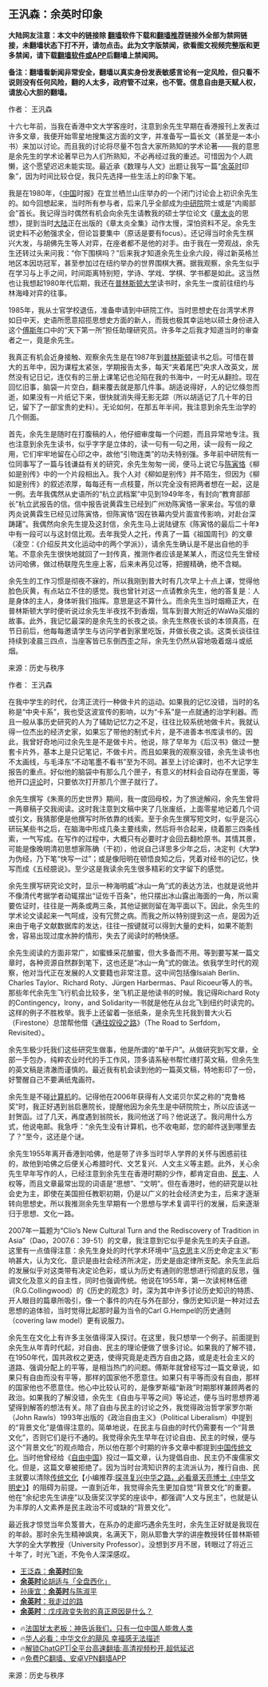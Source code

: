  <!-- 面包屑导航 --> <h2>王汎森：余英时印象</h2> <p class="notice"><b>大陆网友注意：本文中的链接除 <a href="https://github.com/bannedbook/fanqiang" >翻墙</a>软件下载和<a href="https://github.com/killgcd/justmysocks/blob/master/README.md">翻墙推荐</a>链接外全部为禁网链接，未翻墙状态下打不开，请勿点击。此为文字版禁闻，欲看图文视频完整版和更多禁闻，请下载<a href="https://github.com/bannedbook/fanqiang">翻墙软件或APP</a>后翻墙上禁闻网。</p><p>备注：翻墙看新闻非常安全，翻墙以真实身份发表敏感言论有一定风险，但只看不说则没有任何风险，翻的人太多，政府管不过来，也不管。信息自由是天赋人权，请放心大胆的翻墙。</b></p>  <div class="entry"> <p>作者： 王汎森</p> <p id="conimg">十六七年前，当我在香港中文大学客座时，注意到余先生早期在香港报刊上发表过许多文章，我便开始零星地搜集这方面的文字，并准备写一篇长文（甚至是一本小书）来加以讨论。而且我的讨论将尽量不包含大家所熟知的学术论著——我的意思是余先生的学术论著早已为人们所熟知，不必再经过我的重述。可惜因为个人疏懒，这个愿望迟迟未能实现。最近承《数理与人文》出题让我写一篇“<a href="https://www.bannedbook.org/bnews/tag/%e4%bd%99%e8%8b%b1%e6%97%b6/" class="st_tag internal_tag" rel="tag" title="标签 余英时 下的日志">余英时</a>印象”，因为时间比较仓促，我只先选择一些生活上的印象下笔。</p> <p>我是在1980年，《<span class='wp_keywordlink_affiliate'><a href="https://www.bannedbook.org/" title="中国" target="_blank">中国</a></span>时报》在宜兰栖兰山庄举办的一个闭门讨论会上初识余先生的。如今回想起来，当时所有参与者，后来几乎全部成为<a href="https://www.bannedbook.org/bnews/tag/%E4%B8%AD%E7%A0%94%E9%99%A2/" class="st_tag internal_tag" rel="tag" title="标签 中研院 下的日志">中研院</a>院士或是“内阁部会”首长。我记得当时偶然有机会向余先生请教我的硕士学位论文《<a href="https://www.bannedbook.org/bnews/tag/%E7%AB%A0%E5%A4%AA%E7%82%8E/" class="st_tag internal_tag" rel="tag" title="标签 章太炎 下的日志">章太炎</a>的思想》，提到当时<span class='wp_keywordlink_affiliate'><a href="https://www.bannedbook.org/" title="大陆" target="_blank">大陆</a></span>正在出版的《章太炎全集》动作太慢，深怕资料不足。余先生说史料不必勉强求全，但论旨要集中（原话是要有focus）。还记得当时余先生棋兴大发，与胡佛先生等人对弈，在座者都不是他的对手。由于我在一旁观战，余先生还转过头来问我：“你下围棋吗？”后来我才知道余先生业余六段，得过新英格兰地区本因坊冠军，甚至参加过在纽约举办的世界围棋大赛。据我观察，余先生似乎在学习与上手之间，时间距离特别短，学诗、学戏、学棋、学书都是如此。这当然也让我想起1980年代后期，我还在<a href="https://www.bannedbook.org/bnews/tag/%E6%99%AE%E6%9E%97%E6%96%AF%E9%A1%BF%E5%A4%A7%E5%AD%A6/" class="st_tag internal_tag" rel="tag" title="标签 普林斯顿大学 下的日志">普林斯顿大学</a>读书时，余先生一度前往纽约与林海峰对弈的往事。</p> <p>1985年，我从士官学校退伍，准备申请到中研院工作。当时思想史在台湾学术界如日中天，史语所愿意招揽思想史方面的新人，而我也极其幸运地以硕士身份进入这个<a href="https://www.bannedbook.org/bnews/tag/%e5%82%85%e6%96%af%e5%b9%b4/" class="st_tag internal_tag" rel="tag" title="标签 傅斯年 下的日志">傅斯年</a>口中的“天下第一所”担任助理研究员。许多年之后我才知道当时的审查者之一，竟是余先生。</p> <p>我真正有机会近身接触、观察余先生是在1987年到<a href="https://www.bannedbook.org/bnews/tag/%E6%99%AE%E6%9E%97%E6%96%AF%E9%A1%BF/" class="st_tag internal_tag" rel="tag" title="标签 普林斯顿 下的日志">普林斯顿</a>读书之后。可惜在普大的五年中，因为课程太紧张，学期报告太多，每天“夹着尾巴”央求人改英文，居然没有记日记，连仅有的三册上课笔记也沦陷在我的书海中，一时无从翻捡。现在回忆旧事，脑袋一片空白，翻来覆去就是那几件事。胡适说得好，人的记忆倏忽而逝，如果没有一片纸记下来，很快就消失得无影无踪（所以胡适记了几十年的日记，留下了一部宝贵的史料）。无论如何，在那五年半间，我注意到余先生治学的几个侧面。</p>  <p>首先，余先生是随时在打腹稿的人，他仔细审度每一个问题，而且异常地专注。我也注意到余先生读书，似乎字字是立体的，读一句有一句之用，读一段有一段之用，它们牢牢地留在心印之中，故他“引物连类”的功夫特别强。多年前中研院有一位同事写了一篇与钱谦益有关的研究，余先生匆匆一阅，便马上说它与<a href="https://www.bannedbook.org/bnews/tag/%e9%99%88%e5%af%85%e6%81%aa/" class="st_tag internal_tag" rel="tag" title="标签 陈寅恪 下的日志">陈寅恪</a>《柳如是别传》中的一个片段相出入。我个人对《柳如是别传》并不陌生，但因为《柳如是别传》的叙述浓厚，每每还有一点枝蔓，所以完全没有把两者想在一起，这是一例。去年我偶然从史语所的“杭立武档案”中见到1949年冬，有封向“教育部部长”杭立武报告的信。信中报告说黄霖生已经到广州劝陈寅恪一家来台。写信的章丙炎说黄霖生已经见过陈寅恪，但陈寅恪“因在铁幕内受片面宣传影响，对赴台深踌躇”。我偶然向余先生提及这封信，余先生马上说陆键东《陈寅恪的最后二十年》中有一段可以与这封信比观。去年我受人之托，传真了一篇《祖国周刊》的文章（凌空：《介绍反共文化运动中的两个学派》），请余先生确认是不是出自他的手笔。不意余先生很快地就回了一封传真，推测作者应该是某某人，而这位先生曾经访问哈佛，做过杨联陞先生座上客，后来未再见过等，把握精确，绝不含糊。</p> <p>余先生的工作习惯是彻夜不寐的，所以我刚到普大时有几次早上十点上课，觉得他脸色灰黄，有点站立不住的感觉。我也曾针对这一点请教余先生，他的答复是：人是身体的主人，身体听我们指挥。意思是这不算什么。而余先生当时烟瘾正大，在普林斯顿大学时便听说过余先生半夜找不到香烟，驾车到普大附近的WaWa买烟的故事。此外，我记忆最深的是余先生的长夜之谈。余先生熬夜长谈的本领真高，在节日前后，他每每邀请学生与访问学者到家里吃饭，并做长夜之谈。这类长谈往往持续到凌晨三四点，当座客皆已东倒西歪之际，余先生仍然从容地吸着烟斗或纸烟。</p> <p class="src-info">来源：历史与秩序 </p> <p>作者： 王汎森</p> <p>在我中学生的时代，台湾正流行一种做卡片的运动。如果我的记忆没错，当时的名称是“中央卡系”，我也受这波宣传的影响，以为“卡系”是一点就通的治学利器。而且一般从事历史研究的人为了辅助记忆力之不足，往往比较系统地做卡片。我就认得一位杰出的经济史家，如果忘了带他的制式卡片，是不进善本书库读书的。因此，我曾好奇地问过余先生是不是做卡片。他说，除了早年为《后汉书》做过一整套卡片外，基本上是只记笔记，不做卡片。而且如果我的观察没错，余先生读书也不太画线，与毛泽东“不动笔墨不看书”至为不同。甚至上讨论课时，也不大记学生报告的重点。好似他的脑袋中有那么几个匣子，有意义的材料会自动存在里面，等他开口<span class='wp_keywordlink_affiliate'><a href="https://www.bannedbook.org/bnews/comments/" title="新闻评论" target="_blank">评论</a></span>时，只要依次打开那几个匣子就行了。</p>  <p>余先生撰写《朱熹的历史世界》期间，我一度回母校，为了旅途解闷，余先生曾将一两章稿子交我阅读。这时我注意到文稿中夹了几张废纸，上面零星地记着几个词或引文，我猜那便是他撰写时所依靠的线索。至于余先生撰写短文时，似乎是沉心研玩某些书之后，在脑海中形成几条主要线索，然后将书合起来，绕着那三四条线索，一气写成。在写作的过程中，大概只有必要时才会回去翻检原书。其情其景，可能是像晚明清初思想家陈确（干初），他说自己详思多少年之后，决定判《大学》为伪经，乃下笔“快写一过”；或是像阳明在顿悟良知之后，凭着对经书的记忆，快写而成《五经臆说》。至少这是我读余先生很多精彩的文字留下的感觉。</p> <p>余先生撰写研究论文时，显示一种海明威“冰山一角”式的表达方法，也就是说他并不像清代考据学者动辄摆出“证佐千百条”，他只摆出冰山露出海面的一角，所以需要佐证时，往往是一两条或两三条，其他证据则留在海平面以下。因此，余先生的学术论文读起来一气呵成，没有冗赘之病。而我之所以特别提到这一点，是因为近来由于电子文献数据库的发达，往往一按键就可以得到大量的史料，如果不能割舍，容易出现过度水肿的情形，失去了阅读时的畅快感。</p> <p>余先生阅读的方面非常广，如蜜蜂采花酿蜜，但大多备而不用。等到要写某一篇文章时，各种资源自然群到笔下，这也还是“冰山一角”式的做法。依我学生时代的观察，他对当代正在发展的人文要籍也非常注意。这中间包括像Isaiah Berlin、Charles Taylor、Richard Roty、Jürgen Harbermas、Paul Ricoeur等人的书。那些年代余先生飞行机会比较多，坐飞机正是他读书的时候。我记得Richard Roty的Contingency，Irony，and Solidarity一书就是他在从台北飞到纽约时读完的。这样的例子不胜枚举。我手上还留着一张纸条，是余先生托我到普大火石（Firestone）总馆帮他借《<span class='wp_keywordlink'><a href="https://www.bannedbook.org/forum2/topic3946.html" title="哈耶克《通往奴役之路》" target="_blank">通往奴役之路</a></span>》（The Road to Serfdom，Revisited）。</p> <p>余先生极少托我们这些研究生做事，他是所谓的“单干户”。从做研究到写文章，全部一手包办，纯粹农业时代的手工作风，顶多请系秘书帮忙缮打英文稿，但余先生的英文稿是清澈而谨慎的。最近我有机会读到他的一篇英文稿，特地影印了一份，好警醒自己不要满纸鬼画符。</p> <p>余先生是不碰<a href="https://www.bannedbook.org/bnews/tag/%E8%AE%A1%E7%AE%97%E6%9C%BA/" class="st_tag internal_tag" rel="tag" title="标签 计算机 下的日志">计算机</a>的。记得他在2006年获得有人文诺贝尔奖之称的“克鲁格奖”时，我正好遇到翁启惠院长，提醒他因为余先生是中研院院士，所以应该送一封贺函。过了几天，再度遇到翁院长，我问他送了吗？他说送了。我问用什么方式，他说电邮。我急呼：“余先生没有计算机，也不收电邮，您的邮件送到哪里去了？”至今，这还是个谜。</p>  <p>余先生1955年离开香港到哈佛，他是带了许多当时华人学界的关怀与困惑前往的，故他到哈佛之后便关心希腊时代、文艺复兴、人文主义等主题。此外，关心余先生早年写作的人，已经注意到余先生在香港时期的少作，都肯定自由、<a href="https://www.bannedbook.org/bnews/tag/%e6%b0%91%e4%b8%bb/" class="st_tag internal_tag" rel="tag" title="标签 民主 下的日志">民主</a>、人权等，而且文章最常出现的词语是“思想”、“文明”。但在香港时，他的研究是以社会史为主，即使在美国担任教职初期，仍是以广义的社会经济史为主，后来才逐渐转向思想史。所以我推测余先生早期有一个思想与学术复调平行的发展，后来逐渐归于思想、文化一路。</p> <p>2007年一篇题为“Clio’s New Cultural Turn and the Rediscovery of Tradition in Asia”（Dao，2007.6：39-51）的文章，我注意到它似乎是余先生的夫子自道。这里有一点值得注意：余先生身处的时代学术环境中“<span class='wp_keywordlink'><a href="https://www.bannedbook.org/forum2/topic105.html" title="《马克思的成魔之路》" target="_blank">马克思</a></span>主义历史命定主义”影响甚大，认为文化、意识是由社会经济所决定，历史是由定律所支配。余先生此后的发展似乎对这类带有决定论色彩，或认为历史有通则的思想进行彻底的反思，强调文化及意义的自主性，同时也强调传统。他说在1955年，第一次读柯林伍德（R.G.Collingwood）的《历史的观念》时，深为其中许多讨论历史知识的特质、开人眼目的篇章所吸引，像一个事件的内在与外在部分，像历史知识是一种对过去思想的追体验，当时觉得比起那时最为当令的Carl G.Hempel的历史通则（covering law model）更有说服力。</p> <p>余先生在文化上有许多主张值得深入探讨。在这里，我只想举一个例子。前面提到余先生从年青时代起，对自由、民主的理论便做了很多讨论。如果我的了解不错，在1950年代，国共政权之更迭，使得究竟是走西方自由之路，或是走社会主义的道路、强调分配上的平等，是相当热门的问题。傅斯年就曾经写过一篇文章说，如果只有自由而没有平等，那样的国家他不愿意住。如果只有平等而没有自由，那样的国家他也不愿意住。他心中比较认可的，是像罗斯福“新政”时期那样兼顾两者的政治。如果我的了解没错，余先生《自由与平等之间》等论述，便与当时思想界渴望得到解答的想法有关。除了自由与民主的讨论之外，我觉得政治哲学家罗尔斯（John Rawls）1993年出版的《政治自由主义》（Political Liberalism）中提到的“背景文化”是值得注意的。简单地说，在民主与自由的时代仍需要有一个“背景文化”，否则它们是行不通的。我觉得余先生早年在讨论自由、民主的时候，便与这个“背景文化”的观点暗合，所以他在那个时期的许多文章中都提到<span class='wp_keywordlink'><a href="https://www.bannedbook.org/forum24/" title="探寻复兴中华之路，必看章天亮博士《中华文明史》" target="_blank">中国传统文化</a></span>。当时他曾经给《<span class='wp_keywordlink'><a href="https://www.bannedbook.org/forum19/" title="自由中国" target="_blank">自由中国</a></span>》投过一篇文章，认为提倡自由、民主仍不废儒家文化。但是，这篇文章被拒绝了。因为当时台湾知识界的主流派认为，推行自由、民主就要以清除<span class='wp_keywordlink'><a href="https://www.bannedbook.org/bnews/tculture/" title="中华传统文化" target="_blank">传统文化</a></span>【小编推荐:<a href='https://www.bannedbook.org/bnews/comments/20220808/1768773.html' target='_blank'>探寻复兴中华之路，必看章天亮博士《中华文明史》</a>】的阻碍为前提。一直到近年，我觉得余先生更加自觉“背景文化”的重要。他在“余纪忠先生讲座”以及唐奖汉学奖的座谈中，都强调“人文与民主”，也就是认为丰厚的人文素养是民主政治不可或缺的“背景文化”。</p> <p>最近我才惊觉当年负笈普大，在系办的走廊巧遇余先生时，余先生正好就是我现在的年龄。那时余先生精神飒爽，名满天下，刚从耶鲁大学的讲座教授转任普林斯顿大学的全大学教授（University Professor）。没想到岁月不居，转眼过了将近三十年了，时光飞逝，不免令人深深感叹。</p> <!--<div id="taboola-mid-1"></div>--><ul class='op-related-articles' title='相关阅读'> <li><a href='https://www.bannedbook.org/bnews/baitai/20240730/2068568.html' target='_blank'>王泛森：<b>余英时</b>印象</a></li> <li><a href='https://www.bannedbook.org/bnews/baitai/20240717/2063086.html' target='_blank'><b>余英时</b>论胡适与「全盘西化」</a></li> <li><a href='https://www.bannedbook.org/bnews/baitai/20240608/2047264.html' target='_blank'>孙康宜：<b>余英时</b>与陈淑平</a></li> <li><a href='https://www.bannedbook.org/bnews/baitai/20240419/2026833.html' target='_blank'><b>余英时</b>：我走过的路</a></li> <li><a href='https://www.bannedbook.org/bnews/baitai/20240126/1992663.html' target='_blank'><b>余英时</b>：戊戌政变失败的真正原因是什么？</a></li> </ul> <ul class="texttj"> <li>🔥<a href="https://www.bannedbook.org/bnews/ssgc/20230219/1850782.html" target="_blank">法国犹太老板：神告诉我们，只有一位中国人能救人类</a></li> <li>🔥<a href="https://www.bannedbook.org/bnews/comments/20220220/1694796.html" target="_blank">华人必看：中华文化的飓风 幸福感无法描述</a></li> <li>🔥<a href="https://github.com/bannedbook/fanqiang/wiki/V2ray%E6%9C%BA%E5%9C%BA" target="_blank">解锁ChatGPT|全平台高速翻墙:高清视频秒开,超低延迟</a></li> <li>🔥<a href="https://github.com/bannedbook/fanqiang/wiki/%E7%A6%81%E9%97%BB%E7%BD%91%E5%AE%89%E5%8D%93%E7%BF%BB%E5%A2%99%E6%96%B0%E9%97%BBAPP" target="_blank">免费PC翻墙、安卓VPN翻墙APP</a></li> </ul><p class="src-info">来源：历史与秩序 </p> <a name='sharetosocial'></a> <div style="margin-bottom:5px;padding-bottom:5px;clear:both"> <div id="archive-pix-1" class="banner-ads"> <!-- AuctionX Display platform tag START --> <div id="27602x728x90x621x_ADSLOT1" clicktrack="%%CLICK_URL_ESC%%"></div>  <!-- AuctionX Display platform tag END --> </div> <div id="archive-pix-2" class="banner-ads"> <!-- AuctionX Display platform tag START --> <div id="27556x300x250x621x_ADSLOT1" clicktrack="%%CLICK_URL_ESC%%" style="margin:0 auto;text-align:center"></div>  <!-- AuctionX Display platform tag END --> </div> </div>  <div id="archive-pix-1" class="banner-ads"> <!-- AuctionX Display platform tag START --> <div id="27603x728x90x621x_ADSLOT1" clicktrack="%%CLICK_URL_ESC%%"></div>  <!-- AuctionX Display platform tag END --> </div> </div><!--END ENTRY--> 